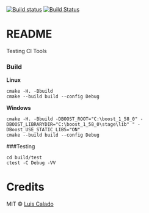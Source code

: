[![Build status](https://ci.appveyor.com/api/projects/status/24ahmt0w4wya5f50?svg=true)](https://ci.appveyor.com/project/luisfmcalado/ci-demo)
[![Build Status](https://travis-ci.org/luisfmcalado/ci_demo.svg?branch=master)](https://travis-ci.org/luisfmcalado/ci_demo)

# README #

Testing CI Tools

### Build

**Linux**  
```
cmake -H. -Bbuild
cmake --build build --config Debug
```  

**Windows**
```
cmake -H. -Bbuild -DBOOST_ROOT="C:\boost_1_58_0" -DBOOST_LIBRARYDIR="C:\boost_1_58_0\stage\lib" " -DBoost_USE_STATIC_LIBS="ON"
cmake --build build --config Debug
```

###Testing

```
cd build/test
ctest -C Debug -VV
```  

# Credits #

MIT © [Luis Calado](https://github.com/luisfmcalado/)
